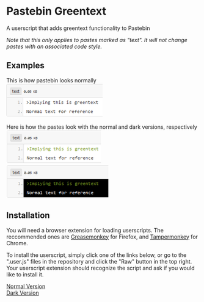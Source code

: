 # Pastebin Greentext
A userscript that adds greentext functionality to Pastebin

*Note that this only applies to pastes marked as "text". It will not change pastes with an associated code style.*

## Examples
This is how pastebin looks normally<br>
![Without pastebin-greentext](/Examples/ExampleNone.png?raw=true)

Here is how the pastes look with the normal and dark versions, respectively<br>
![Normal Version](/Examples/ExampleNormal.png?raw=true)
![Dark Version](/Examples/ExampleDark.png?raw=true)


## Installation
You will need a browser extension for loading userscripts. The reccommended ones are [Greasemonkey](https://addons.mozilla.org/en-US/firefox/addon/greasemonkey/) for Firefox, and [Tampermonkey](https://chrome.google.com/webstore/detail/tampermonkey/dhdgffkkebhmkfjojejmpbldmpobfkfo?hl=en) for Chrome.

To install the userscript, simply click one of the links below, or go to the ".user.js" files in the repository and click the "Raw" button in the top right. Your userscript extension should recognize the script and ask if you would like to install it.

[Normal Version](/pastebin-greentext.user.js?raw=true)<br>
[Dark Version](/pastebin-greentext-dark.user.js?raw=true)
